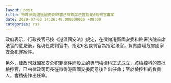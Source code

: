 ```yaml
---
layout: post
title: 特首徵詢港區國安委終審法院首席法官指定6裁判官審案
date: 2020-07-03 14:26:49.000000000 +08:00
categories: rss
---
```


政府表示，行政長官已按《港區國安法》規定，在徵詢港區國安委和終審法院首席法官的意見後，從現任裁判官中，指定6名裁判官為指定法官，負責處理危害國家安全犯罪案件。

另外，律政司就國家安全犯罪案件而設立的專門檢控科正式成立，該檢控科的首批檢控官，已由律政司司長在徵得港區國安委同意後作出任命；至於檢控科的負責人，會稍後作出任命。

